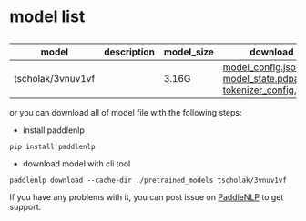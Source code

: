 #  model list

##  

| model  | description | model_size  | download         |
| --- | --- | --- | --- |
|tscholak/3vnuv1vf|  | 3.16G | [model_config.json](https://bj.bcebos.com/paddlenlp/models/community/tscholak/3vnuv1vf/model_config.json)<br>[model_state.pdparams](https://bj.bcebos.com/paddlenlp/models/community/tscholak/3vnuv1vf/model_state.pdparams)<br>[tokenizer_config.json](https://bj.bcebos.com/paddlenlp/models/community/tscholak/3vnuv1vf/tokenizer_config.json) |

or you can download all of model file with the following steps:

* install paddlenlp

```shell
pip install paddlenlp
```

* download model with cli tool

```shell
paddlenlp download --cache-dir ./pretrained_models tscholak/3vnuv1vf
```

If you have any problems with it, you can post issue on [PaddleNLP](https://github.com/PaddlePaddle/PaddleNLP) to get support.

